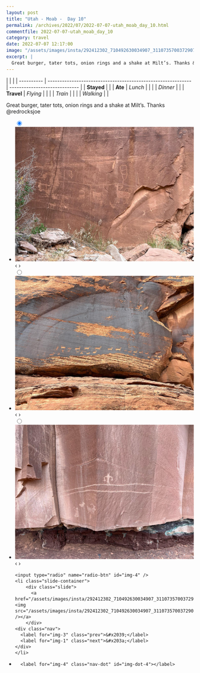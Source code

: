 ```yaml
---
layout: post
title: "Utah - Moab -  Day 10"
permalink: /archives/2022/07/2022-07-07-utah_moab_day_10.html
commentfile: 2022-07-07-utah_moab_day_10
category: travel
date: 2022-07-07 12:17:00
image: "/assets/images/insta/292412302_710492630034907_3110735700372907779_n_17853901004760962.jpg"
excerpt: |
  Great burger, tater tots, onion rings and a shake at Milt’s. Thanks &#064;redrocksjoe
---
```


|            |                                                              |
| ---------- | ------------------------------------------------------------ | ----------------------------- |
| **Stayed** |  |
| **Ate**    | _Lunch_                                                      |          |
|            | _Dinner_                                                     |          |
| **Travel** | _Flying_                                                     |          |
|            | _Train_                                                      |          |
|            | _Walking_                                                    |          |


Great burger, tater tots, onion rings and a shake at Milt’s. Thanks &#064;redrocksjoe


<ul class="slides">
    <input type="radio" name="radio-btn" id="img-1" checked="checked" />
    <li class="slide-container">
        <div class="slide">
          <a href="/assets/images/insta/292174705_630412318459741_5723173972424596227_n_17942932574122290.jpg"><img src="/assets/images/insta/292174705_630412318459741_5723173972424596227_n_17942932574122290.jpg" /></a>
        </div>
    <div class="nav">
      <label for="img-4" class="prev">&#x2039;</label>
      <label for="img-2" class="next">&#x203a;</label>
    </div>
    </li>
        <input type="radio" name="radio-btn" id="img-2"  />
    <li class="slide-container">
        <div class="slide">
          <a href="/assets/images/insta/292425359_235718165448710_6902892877441549281_n_17931827456187964.jpg"><img src="/assets/images/insta/292425359_235718165448710_6902892877441549281_n_17931827456187964.jpg" /></a>
        </div>
    <div class="nav">
      <label for="img-1" class="prev">&#x2039;</label>
      <label for="img-3" class="next">&#x203a;</label>
    </div>
    </li>
        <input type="radio" name="radio-btn" id="img-3"  />
    <li class="slide-container">
        <div class="slide">
          <a href="/assets/images/insta/292603751_162870376252160_9201394710732897343_n_17927934119268143.jpg"><img src="/assets/images/insta/292603751_162870376252160_9201394710732897343_n_17927934119268143.jpg" /></a>
        </div>
    <div class="nav">
      <label for="img-2" class="prev">&#x2039;</label>
      <label for="img-4" class="next">&#x203a;</label>
    </div>
    </li>
    
    <input type="radio" name="radio-btn" id="img-4" />
    <li class="slide-container">
        <div class="slide">
          <a href="/assets/images/insta/292412302_710492630034907_3110735700372907779_n_17853901004760962.jpg"><img src="/assets/images/insta/292412302_710492630034907_3110735700372907779_n_17853901004760962.jpg" /></a>
        </div>
    <div class="nav">
      <label for="img-3" class="prev">&#x2039;</label>
      <label for="img-1" class="next">&#x203a;</label>
    </div>
    </li>
			
<li class="nav-dots">
      <label for="img-1" class="nav-dot" id="img-dot-1"></label>
      <label for="img-2" class="nav-dot" id="img-dot-2"></label>
      <label for="img-3" class="nav-dot" id="img-dot-3"></label>

      <label for="img-4" class="nav-dot" id="img-dot-4"></label>

</li>
</ul>        
             

		